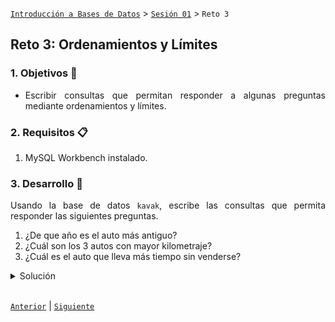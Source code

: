 [`Introducción a Bases de Datos`](../../Readme.md) > [`Sesión 01`](../Readme.md) > `Reto 3`
	
## Reto 3: Ordenamientos y Límites

<div style="text-align: justify;">

### 1. Objetivos :dart:

- Escribir consultas que permitan responder a algunas preguntas mediante ordenamientos y límites.

### 2. Requisitos :clipboard:

1. MySQL Workbench instalado.

### 3. Desarrollo :rocket:


Usando la base de datos `kavak`, escribe las consultas que permita responder las siguientes preguntas.

1. ¿De que año es el auto más antiguo?
1. ¿Cuál son los 3 autos con mayor kilometraje?
1. ¿Cuál es el auto que lleva más tiempo sin venderse?

<details><summary>Solución</summary>
<p>

   ```sql
   SELECT name, year
   FROM car
   ORDER BY year 
   LIMIT 1;
   ```

   ```sql
   SELECT name, km
   FROM car
   ORDER BY km DESC
   LIMIT 3;
   ```

   ```sql
   SELECT name, post_date
   FROM car
   ORDER BY post_date
   LIMIT 1;
   ```

</p>
</details> 

<br/>

[`Anterior`](../Ejemplo-04/Readme.md) | [`Siguiente`](../Readme.md#3-proyecto-hammer)

</div>
